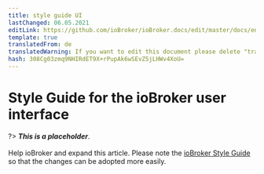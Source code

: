 ```yaml
---
title: style guide UI
lastChanged: 06.05.2021
editLink: https://github.com/ioBroker/ioBroker.docs/edit/master/docs/en/dev/styleguideui.md
template: true
translatedFrom: de
translatedWarning: If you want to edit this document please delete "translatedFrom" field, elsewise this document will be translated automatically again
hash: 308Cg03zmq9NHIRdET9X+rPupAk6wSEvZ5jLHWv4XoU=
---
```

# Style Guide for the ioBroker user interface
?> ***This is a placeholder***.<br><br> Help ioBroker and expand this article. Please note the [ioBroker Style Guide](https://www.iobroker.net/#de/documentation/community/styleguidedoc.md) so that the changes can be adopted more easily.